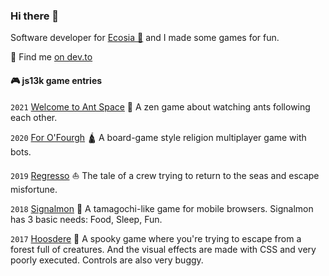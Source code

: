 ### Hi there 👋

Software developer for [Ecosia 🌳](https://ecosia.org/) and I made some games for fun.

📝 Find me [on dev.to](https://dev.to/mrlopis)

#### 🎮 js13k game entries

`2021` [Welcome to Ant Space](https://js13kgames.com/entries/ant-space) 🐜 A zen game about watching ants following each other.

`2020` [For O'Fourgh](https://js13kgames.com/entries/for-ofoughr) 🛕 A board-game style religion multiplayer game with bots.

`2019` [Regresso](https://js13kgames.com/entries/regresso) ⛵️ The tale of a crew trying to return to the seas and escape misfortune.

`2018` [Signalmon](https://js13kgames.com/entries/signalmon) 🍖 A tamagochi-like game for mobile browsers. Signalmon has 3 basic needs: Food, Sleep, Fun.

`2017` [Hoosdere](https://js13kgames.com/entries/hoosdere) 🐺 A spooky game where you're trying to escape from a forest full of creatures. And the visual effects are made with CSS and very poorly executed. Controls are also very buggy.
